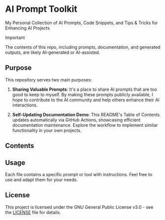 # AI Prompt Toolkit

My Personal Collection of AI Prompts, Code Snippets, and Tips & Tricks for Enhancing AI Projects

> [!IMPORTANT]
> The contents of this repo, including prompts, documentation, and generated outputs, are likely AI-generated or AI-assisted.

## Purpose

This repository serves two main purposes:

1. **Sharing Valuable Prompts**: It's a place to share AI prompts that are too good to keep to myself. By making these prompts publicly available, I hope to contribute to the AI community and help others enhance their AI interactions.

2. **Self-Updating Documentation Demo**: This README's Table of Contents updates automatically via GitHub Actions, showcasing efficient documentation maintenance. Explore the workflow to implement similar functionality in your own projects.

## Contents

<!-- TOC START -->
<!-- TOC END -->

## Usage

Each file contains a specific prompt or tool with instructions. Feel free to use and adapt them for your needs.

## License

This project is licensed under the GNU General Public License v3.0 - see the [LICENSE](LICENSE) file for details.
